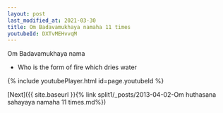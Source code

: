 ```yaml
---
layout: post
last_modified_at: 2021-03-30
title: Om Badavamukhaya namaha 11 times
youtubeId: DXTvMEHvvqM
---
```

 
 
Om Badavamukhaya nama 
 
 -  Who is the form of fire which dries water 
 
  
 
  
 
 
 
 
 
 


{% include youtubePlayer.html id=page.youtubeId %}
 
[Next]({{ site.baseurl }}{% link  split1/_posts/2013-04-02-Om huthasana sahayaya namaha 11 times.md%})
 

